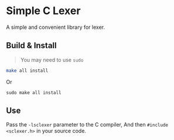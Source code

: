 # Simple C Lexer
A simple and convenient library for lexer.

## Build & Install
> You may need to use `sudo`
```sh
make all install
```
Or
```
sudo make all install
```

## Use
Pass the `-lsclexer` parameter to the C compiler,
And then `#include <sclexer.h>` in your source code.
